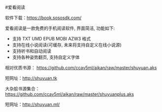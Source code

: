 #爱看阅读

软件下载：https://book.sososdk.com/

爱看阅读是一款免费的手机阅读软件, 界面简洁, 功能如下:
- 支持 TXT UMD EPUB MOBI AZW3 格式
- 支持在线小说阅读(可缓存, 未来将支持自定义在线小说源)
- 支持听书和自动阅读
- 支持各种姿势翻页, 支持自定义字体


相对优质书源：
https://github.com/ccav5ml/aikan/raw/master/shuyuan.aks

短网址：http://shuyuan.tk

大杂脍书源集合：
https://github.com/ccav5ml/aikan/raw/master/shuyuanplus.aks

短网址：http://shuyuan.ml/

